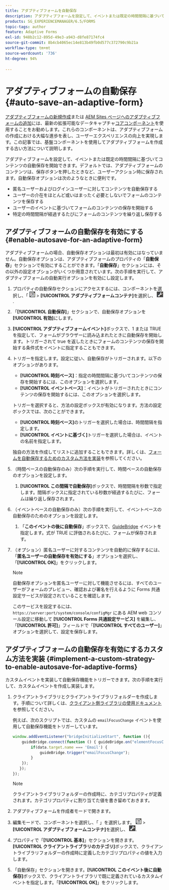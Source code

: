 ```yaml
---
title: アダプティブフォームを自動保存
description: アダプティブフォームを設定して、イベントまたは既定の時間間隔に基づいてコンテンツの自動保存を開始できます。
products: SG_EXPERIENCEMANAGER/6.5/FORMS
topic-tags: author
feature: Adaptive Forms
exl-id: 948b2c12-895d-49e3-a943-d8fe87174fc4
source-git-commit: 8b4cb4065ec14e813b49fb0d577c372790c9b21a
workflow-type: tm+mt
source-wordcount: '736'
ht-degree: 94%

---
```


# アダプティブフォームの自動保存 {#auto-save-an-adaptive-form}

<span class="preview">[アダプティブフォームの新規作成](/help/forms/using/create-an-adaptive-form-core-components.md)または [AEM Sites ページへのアダプティブフォームの追加](/help/forms/using/create-or-add-an-adaptive-form-to-aem-sites-page.md)には、最新の拡張可能なデータキャプチャ[コアコンポーネント](https://experienceleague.adobe.com/docs/experience-manager-core-components/using/adaptive-forms/introduction.html?lang=ja)を使用することをお勧めします。これらのコンポーネントは、アダプティブフォームの作成における大幅な進歩を表し、ユーザーエクスペリエンスの向上を実現します。この記事では、基盤コンポーネントを使用してアダプティブフォームを作成する古い方法について説明します。</span>

アダプティブフォームを設定して、イベントまたは既定の時間間隔に基づいてコンテンツの自動保存を開始できます。デフォルトでは、アダプティブフォームのコンテンツは、保存ボタンを押したときなど、ユーザーアクション時に保存されます。自動保存オプションは次のようなときに便利です。

* 匿名ユーザーおよびログインユーザーに対してコンテンツを自動保存する
* ユーザーの介在をほとんど或いはまったく必要としないでフォームのコンテンツを保存する
* ユーザーのイベントに基づいてフォームのコンテンツの保存を開始する
* 特定の時間間隔が経過するたびにフォームのコンテンツを繰り返し保存する

## アダプティブフォームの自動保存を有効にする {#enable-autosave-for-an-adaptive-form}

アダプティブフォームの場合、自動保存オプションは最初は有効にはなっていません。自動保存オプションは、アダプティブフォームのプロパティの「**自動保存**」セクションで有効にすることができます。「**自動保存**」セクションには、その以外の設定オプションがいくつか用意されています。次の手順を実行して、アダプティブフォームの自動実行オプションを有効にし設定します。

1. プロパティの自動保存セクションにアクセスするには、コンポーネントを選択し、「 ![フィールドレベル](assets/field-level.png) > **[!UICONTROL アダプティブフォームコンテナ]**&#x200B;を選択し、 ![cmppr](assets/cmppr.png).
1. 「**[!UICONTROL 自動保存]**」セクションで、自動保存オプションを&#x200B;**[!UICONTROL 有効]**&#x200B;にします。
1. **[!UICONTROL アダプティブフォームイベント]**&#x200B;ボックスで、1 または TRUE を指定して、フォームがブラウザーに読み込まれたときに自動保存を開始します。トリガーされて true を返したときにフォームのコンテンツの保存を開始する条件式をイベントに指定することもできます。
1. トリガーを指定します。設定に従い、自動保存がトリガーされます。以下のオプションがあります。

   * **[!UICONTROL 時刻ベース]**：指定の時間間隔に基づいてコンテンツの保存を開始するには、このオプションを選択します。
   * **[!UICONTROL イベントベース]**：イベントがトリガーされたときにコンテンツの保存を開始するには、このオプションを選択します。

   トリガーを選択すると、方法の設定ボックスが有効になります。方法の設定ボックスでは、次のことができます。

   * **[!UICONTROL 時刻ベース]**&#x200B;のトリガーを選択した場合は、時間間隔を指定します。
   * **[!UICONTROL イベントに基づく]**&#x200B;トリガーを選択した場合は、イベントの名前を指定します。

   独自の方法を作成してリストに追加することもできます。詳しくは、[フォームを自動保存するためのカスタム方法を実装](/help/forms/using/auto-save-an-adaptive-form.md#p-implement-a-custom-strategy-to-enable-autosave-for-adaptive-forms-p)を参照してください。

1. （時間ベースの自動保存のみ）次の手順を実行して、時間ベースの自動保存のオプションを設定します。

   1. **[!UICONTROL この間隔で自動保存]**&#x200B;ボックスで、時間間隔を秒数で指定します。間隔ボックスに指定されている秒数が経過するたびに、フォームは繰り返し保存されます。

1. （イベントベースの自動保存のみ）次の手順を実行して、イベントベースの自動保存のためのオプションを設定します。

   1. 「**このイベントの後に自動保存**」ボックスで、[GuideBridge](https://helpx.adobe.com/jp/aem-forms/6/javascript-api/GuideBridge.html) イベントを指定します。式が TRUE に評価されるたびに、フォームが保存されます。

1. （オプション）匿名ユーザーに対するコンテンツを自動的に保存するには、「**匿名ユーザーの自動保存を有効にする**」オプションを選択し、「**[!UICONTROL OK]**」をクリックします。

   >[!NOTE]
   >
   >自動保存オプションを匿名ユーザーに対して機能させるには、すべてのユーザーがフォームのプレビュー、確認および署名を行えるように Forms 共通設定サービスが設定されていることを確認します。
   >
   >このサービスを設定するには、`https://server:port/system/console/configMgr` にある AEM web コンソール設定に移動して **[!UICONTROL Forms 共通設定サービス]** を編集し、「**[!UICONTROL 許可]**」フィールドで「**[!UICONTROL すべてのユーザー]**」オプションを選択して、設定を保存します。

## アダプティブフォームの自動保存を有効にするカスタム方法を実装 {#implement-a-custom-strategy-to-enable-autosave-for-adaptive-forms}

カスタムイベントを実装して自動保存機能をトリガーできます。次の手順を実行して、カスタムイベントを作成し実装します。

1. クライアントライブラリとクライアントライブラリフォルダーを作成します。手順について詳しくは、[クライアント側ライブラリの使用ドキュメント](/help/sites-developing/clientlibs.md)を参照してください。

   例えば、次のスクリプトでは、カスタムの `emailFocusChange` イベントを使用して自動保存機能をトリガーしています。

   ```javascript
   window.addEventListener("bridgeInitializeStart", function (){
       guideBridge.connect(function () { guideBridge.on("elementFocusChanged", function (event,data) {
           if(data.target.name === 'Email') {
               guideBridge.trigger("emailFocusChange");
           }
       });
      });
   });
   ```

   >[!NOTE]
   >
   >クライアントライブラリフォルダーの作成時に、カテゴリプロパティが定義されます。カテゴリプロパティに割り当てた値を書き留めておきます。

1. アダプティブフォームを作成者モードで開きます。

1. 編集モードで、コンポーネントを選択し、「 」を選択します。 ![フィールドレベル](assets/field-level.png) > **[!UICONTROL アダプティブフォームコンテナ]**&#x200B;を選択し、 ![cmppr](assets/cmppr.png).
1. プロパティで「**[!UICONTROL 基本]**」セクションを開きます。**[!UICONTROL クライアントライブラリのカテゴリ]**&#x200B;ボックスで、クライアントライブラリフォルダーの作成時に定義したカテゴリプロパティの値を入力します。
1. 「自動保存」セクションを開きます。**[!UICONTROL このイベント後に自動保存]**&#x200B;ボックスで、クライアントライブラリで既に定義されているカスタムイベントを指定します。「**[!UICONTROL OK]**」をクリックします。
